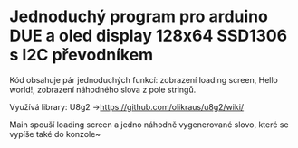 <h1>Jednoduchý program pro arduino DUE a oled display 128x64 SSD1306 s I2C převodníkem</h1>
<p>Kód obsahuje pár jednoduchých funkcí: zobrazení loading screen, Hello world!, zobrazení náhodného slova z pole stringů.</p>
<p>Využívá library: U8g2 -><a href="https://github.com/olikraus/u8g2/wiki/">https://github.com/olikraus/u8g2/wiki/</a></p>
<p>Main spouší loading screen a jedno náhodně vygenerované slovo, které se vypíše také do konzole~</p>
